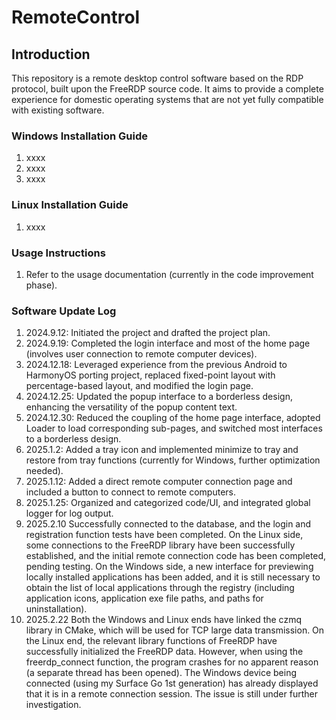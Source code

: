 # RemoteControl

## Introduction

This repository is a remote desktop control software based on the RDP protocol, built upon the FreeRDP source code. It aims to provide a complete experience for domestic operating systems that are not yet fully compatible with existing software.

### Windows Installation Guide

1. xxxx
2. xxxx
3. xxxx

### Linux Installation Guide

1. xxxx

### Usage Instructions

1. Refer to the usage documentation (currently in the code improvement phase).

### Software Update Log

1. 2024.9.12: Initiated the project and drafted the project plan.
2. 2024.9.19: Completed the login interface and most of the home page (involves user connection to remote computer devices).
3. 2024.12.18: Leveraged experience from the previous Android to HarmonyOS porting project, replaced fixed-point layout with percentage-based layout, and modified the login page.
4. 2024.12.25: Updated the popup interface to a borderless design, enhancing the versatility of the popup content text.
5. 2024.12.30: Reduced the coupling of the home page interface, adopted Loader to load corresponding sub-pages, and switched most interfaces to a borderless design.
6. 2025.1.2: Added a tray icon and implemented minimize to tray and restore from tray functions (currently for Windows, further optimization needed).
7. 2025.1.12: Added a direct remote computer connection page and included a button to connect to remote computers.
8. 2025.1.25: Organized and categorized code/UI, and integrated global logger for log output.
9. 2025.2.10 Successfully connected to the database, and the login and registration function tests have been completed. On the Linux side, some connections to the FreeRDP library have been successfully established, and the initial remote connection code has been completed, pending testing. On the Windows side, a new interface for previewing locally installed applications has been added, and it is still necessary to obtain the list of local applications through the registry (including application icons, application exe file paths, and paths for uninstallation).
10. 2025.2.22 Both the Windows and Linux ends have linked the czmq library in CMake, which will be used for TCP large data transmission. On the Linux end, the relevant library functions of FreeRDP have successfully initialized the FreeRDP data. However, when using the freerdp_connect function, the program crashes for no apparent reason (a separate thread has been opened). The Windows device being connected (using my Surface Go 1st generation) has already displayed that it is in a remote connection session. The issue is still under further investigation.
